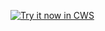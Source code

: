 <a target="_blank" href="https://chrome.google.com/webstore/detail/ihhkahhkmiddbnfhlglocakcdfbgddkj">![Try it now in CWS](https://raw.github.com/GoogleChrome/chrome-extensions-samples/master/apps/tryitnowbutton.png "Click here to install this sample from the Chrome Web Store")</a>
